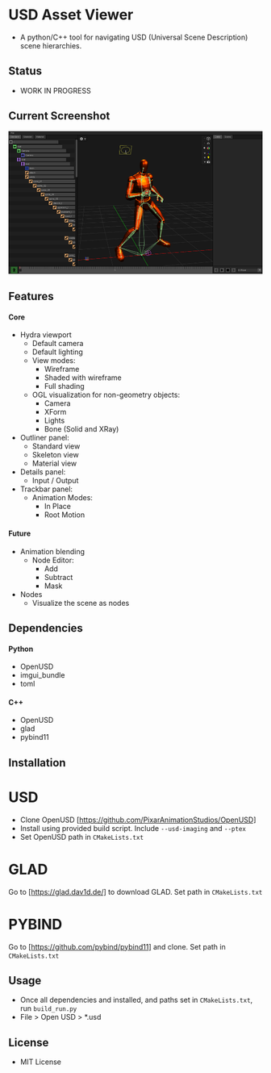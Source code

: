 # USD Asset Viewer
- A python/C++ tool for navigating USD (Universal Scene Description) scene hierarchies.


## Status
- WORK IN PROGRESS


## Current Screenshot
![USD Asset Viewer WIP Screenshot](docs/current_wip.png)


## Features
#### Core
- Hydra viewport
    - Default camera
    - Default lighting
    - View modes:
        - Wireframe
        - Shaded with wireframe
        - Full shading
    - OGL visualization for non-geometry objects:
        - Camera
        - XForm
        - Lights
        - Bone (Solid and XRay)
- Outliner panel:
    - Standard view
    - Skeleton view
    - Material view
- Details panel:
    - Input / Output
- Trackbar panel:
    - Animation Modes:
        - In Place
        - Root Motion
#### Future
- Animation blending
    - Node Editor:
        - Add
        - Subtract
        - Mask
- Nodes
    - Visualize the scene as nodes


## Dependencies
#### Python
- OpenUSD
- imgui_bundle
- toml
#### C++
- OpenUSD
- glad
- pybind11

## Installation
# USD
- Clone OpenUSD [https://github.com/PixarAnimationStudios/OpenUSD]
- Install using provided build script. Include `--usd-imaging` and `--ptex`
- Set OpenUSD path in `CMakeLists.txt`
# GLAD
Go to [https://glad.dav1d.de/] to download GLAD. Set path in `CMakeLists.txt`
# PYBIND
Go to [https://github.com/pybind/pybind11] and clone. Set path in `CMakeLists.txt`


## Usage
- Once all dependencies and installed, and paths set in `CMakeLists.txt`, run `build_run.py`
- File > Open USD > *.usd


## License
- MIT License
